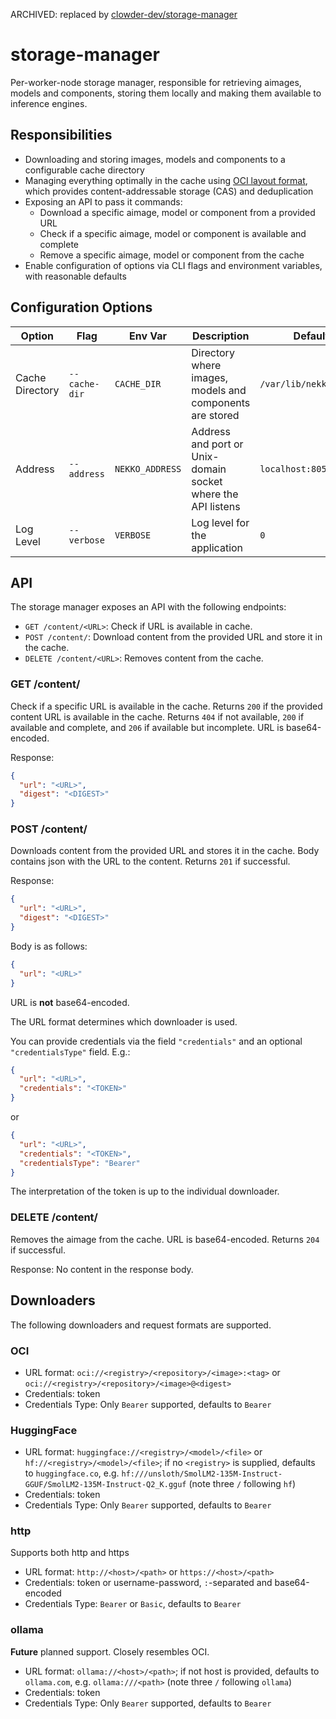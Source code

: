 ARCHIVED: replaced by [clowder-dev/storage-manager](https://github.com/clowder-dev/storage-manager)

# storage-manager

Per-worker-node storage manager, responsible for retrieving aimages, models and components, storing them locally and making them available to inference engines.

## Responsibilities

- Downloading and storing images, models and components to a configurable cache directory
- Managing everything optimally in the cache using [OCI layout format](https://github.com/opencontainers/image-spec/blob/main/image-layout.md), which provides content-addressable storage (CAS) and deduplication
- Exposing an API to pass it commands:
  - Download a specific aimage, model or component from a provided URL
  - Check if a specific aimage, model or component is available and complete
  - Remove a specific aimage, model or component from the cache
- Enable configuration of options via CLI flags and environment variables, with reasonable defaults

## Configuration Options

| Option | Flag | Env Var | Description | Default |
| ------ | ---- | ------- | ----------- | ------- |
| Cache Directory | `--cache-dir` | `CACHE_DIR` | Directory where images, models and components are stored | `/var/lib/nekko/cache` |
| Address | `--address` | `NEKKO_ADDRESS` | Address and port or Unix-domain socket where the API listens | `localhost:8050` |
| Log Level | `--verbose` | `VERBOSE` | Log level for the application | `0` |

## API

The storage manager exposes an API with the following endpoints:

- `GET /content/<URL>`: Check if URL is available in cache.
- `POST /content/`: Download content from the provided URL and store it in the cache.
- `DELETE /content/<URL>`: Removes content from the cache.

### GET /content/<URL>

Check if a specific URL is available in the cache. Returns `200` if the provided content URL is available in the cache. Returns `404` if not available, `200` if available and complete, and `206` if available but incomplete. URL is base64-encoded.

Response:
```json
{
  "url": "<URL>",
  "digest": "<DIGEST>"
}
```

### POST /content/

Downloads content from the provided URL and stores it in the cache. Body
contains json with the URL to the content. Returns `201` if successful.

Response:
```json
{
  "url": "<URL>",
  "digest": "<DIGEST>"
}
```

Body is as follows:

```json
{
  "url": "<URL>"
}
```

URL is **not** base64-encoded.

The URL format determines which downloader is used.

You can provide credentials via the field `"credentials"` and an optional `"credentialsType"` field. E.g.:

```json
{
  "url": "<URL>",
  "credentials": "<TOKEN>"
}
```

or

```json
{
  "url": "<URL>",
  "credentials": "<TOKEN>",
  "credentialsType": "Bearer"
}
```

The interpretation of the token is up to the individual downloader.

### DELETE /content/<URL>

Removes the aimage from the cache. URL is base64-encoded. Returns `204` if successful.

Response:
No content in the response body.

## Downloaders

The following downloaders and request formats are supported.

### OCI

* URL format: `oci://<registry>/<repository>/<image>:<tag>` or `oci://<registry>/<repository>/<image>@<digest>`
* Credentials: token
* Credentials Type: Only `Bearer` supported, defaults to `Bearer`

### HuggingFace

* URL format: `huggingface://<registry>/<model>/<file>` or `hf://<registry>/<model>/<file>`; if no `<registry>` is supplied, defaults to `huggingface.co`, e.g. `hf:///unsloth/SmolLM2-135M-Instruct-GGUF/SmolLM2-135M-Instruct-Q2_K.gguf` (note three `/` following `hf`)
* Credentials: token
* Credentials Type: Only `Bearer` supported, defaults to `Bearer`

### http

Supports both http and https

* URL format: `http://<host>/<path>` or `https://<host>/<path>`
* Credentials: token or username-password, `:`-separated and base64-encoded
* Credentials Type: `Bearer` or `Basic`, defaults to `Bearer`

### ollama

**Future** planned support. Closely resembles OCI.

* URL format: `ollama://<host>/<path>`; if not host is provided, defaults to `ollama.com`, e.g. `ollama:///<path>` (note three `/` following `ollama`)
* Credentials: token
* Credentials Type: Only `Bearer` supported, defaults to `Bearer`
